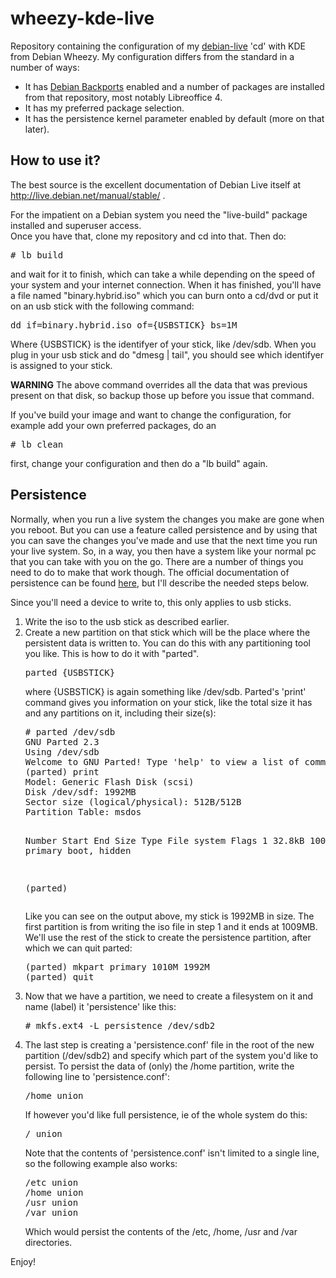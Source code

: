 # wheezy-kde-live

Repository containing the configuration of my <a href="http://live.debian.net/">debian-live</a> 'cd' with KDE from Debian Wheezy.
My configuration differs from the standard in a number of ways:
* It has <a href="http://backports.debian.org/">Debian Backports</a> enabled and a number of packages are installed from that repository, most notably Libreoffice 4.
* It has my preferred package selection.
* It has the persistence kernel parameter enabled by default (more on that later).

## How to use it?
The best source is the excellent documentation of Debian Live itself at http://live.debian.net/manual/stable/ .

For the impatient on a Debian system you need the "live-build" package installed and superuser access.<br>
Once you have that, clone my repository and cd into that. Then do:
<pre># lb build</pre> and wait for it to finish, which can take a while depending on the speed of your system and your internet connection. When it has finished, you'll have a file named "binary.hybrid.iso" which you can burn onto a cd/dvd or put it on an usb stick with the following command:
<pre>dd if=binary.hybrid.iso of={USBSTICK} bs=1M</pre>
Where {USBSTICK} is the identifyer of your stick, like /dev/sdb. When you plug in your usb stick and do "dmesg | tail", you should see which identifyer is assigned to your stick.
<p><b>WARNING</b> The above command overrides all the data that was previous present on that disk, so backup those up before you issue that command.</p>
If you've build your image and want to change the configuration, for example add your own preferred packages, do an <pre># lb clean</pre> first, change your configuration and then do a "lb build" again.

## Persistence
Normally, when you run a live system the changes you make are gone when you reboot. But you can use a feature called persistence and by using that you can save the changes you've made and use that the next time you run your live system. So, in a way, you then have a system like your normal pc that you can take with you on the go.
There are a number of things you need to do to make that work though. The official documentation of persistence can be found <a href="http://live.debian.net/manual/stable/html/live-manual.en.html#529">here</a>, but I'll describe the needed steps below.

<p>Since you'll need a device to write to, this only applies to usb sticks.
<ol>
<li>Write the iso to the usb stick as described earlier.</li>
<li>Create a new partition on that stick which will be the place where the persistent data is written to. You can do this with any partitioning tool you like. This is how to do it with "parted".
<pre>parted {USBSTICK}</pre> where {USBSTICK} is again something like /dev/sdb. 
Parted's 'print' command gives you information on your stick, like the total size it has and any partitions on it, including their size(s):
<pre># parted /dev/sdb
GNU Parted 2.3
Using /dev/sdb
Welcome to GNU Parted! Type 'help' to view a list of commands.
(parted) print                                                            
Model: Generic Flash Disk (scsi)
Disk /dev/sdf: 1992MB
Sector size (logical/physical): 512B/512B
Partition Table: msdos

Number  Start   End     Size    Type     File system  Flags
 1      32.8kB  1009MB  1009MB  primary               boot, hidden

(parted) </pre>
Like you can see on the output above, my stick is 1992MB in size. The first partition is from writing the iso file in step 1 and it ends at 1009MB. We'll use the rest of the stick to create the persistence partition, after which we can quit parted:
<pre>
(parted) mkpart primary 1010M 1992M
(parted) quit
</pre>
<li>Now that we have a partition, we need to create a filesystem on it and name (label) it 'persistence' like this:
<pre># mkfs.ext4 -L persistence /dev/sdb2</pre>
<li>The last step is creating a 'persistence.conf' file in the root of the new partition (/dev/sdb2) and specify which part of the system you'd like to persist. To persist the data of (only) the /home partition, write the following line to 'persistence.conf':
<pre>/home union</pre>
If however you'd like full persistence, ie of the whole system do this:
<pre>/ union</pre>
Note that the contents of 'persistence.conf' isn't limited to a single line, so the following example also works:
<pre>
/etc union
/home union
/usr union
/var union
</pre>
Which would persist the contents of the /etc, /home, /usr and /var directories.
</ol>

Enjoy!
